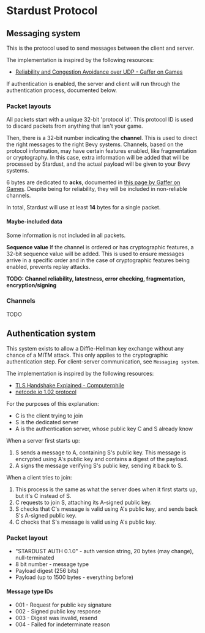 # Stardust Protocol

## Messaging system
This is the protocol used to send messages between the client and server.

The implementation is inspired by the following resources:
- [Reliability and Congestion Avoidance over UDP - Gaffer on Games](https://gafferongames.com/post/reliability_ordering_and_congestion_avoidance_over_udp/)

If authentication is enabled, the server and client will run through the authentication process, documented below.

### Packet layouts
All packets start with a unique 32-bit 'protocol id'. This protocol ID is used to discard packets from anything that isn't your game.

Then, there is a 32-bit number indicating the **channel**. This is used to direct the right messages to the right Bevy systems. Channels, based on the protocol information, may have certain features enabled, like fragmentation or cryptography. In this case, extra information will be added that will be processed by Stardust, and the actual payload will be given to your Bevy systems.

6 bytes are dedicated to **acks**, documented in [this page by Gaffer on Games](https://gafferongames.com/post/reliability_ordering_and_congestion_avoidance_over_udp/). Despite being for reliability, they will be included in non-reliable channels.

In total, Stardust will use at least **14** bytes for a single packet.

#### Maybe-included data
Some information is not included in all packets.

**Sequence value**
If the channel is ordered or has cryptographic features, a 32-bit sequence value will be added. This is used to ensure messages arrive in a specific order and in the case of cryptographic features being enabled, prevents replay attacks.

**TODO: Channel reliability, latestness, error checking, fragmentation, encryption/signing**

### Channels
TODO

## Authentication system
This system exists to allow a Diffie-Hellman key exchange without any chance of a MITM attack.
This only applies to the cryptographic authentication step. For client-server communication, see `Messaging system`.

The implementation is inspired by the following resources:
- [TLS Handshake Explained - Computerphile](https://www.youtube.com/watch?v=86cQJ0MMses)
- [netcode.io 1.02 protocol](https://github.com/networkprotocol/netcode/blob/997c0e67b84bf385e9789fd7d99942cbab216c6f/STANDARD.md)

For the purposes of this explanation:
- C is the client trying to join
- S is the dedicated server
- A is the authentication server, whose public key C and S already know

When a server first starts up:
1. S sends a message to A, containing S's public key. This message is encrypted using A's public key and contains a digest of the payload.
2. A signs the message verifying S's public key, sending it back to S.

When a client tries to join:
1. This process is the same as what the server does when it first starts up, but it's C instead of S.
2. C requests to join S, attaching its A-signed public key.
3. S checks that C's message is valid using A's public key, and sends back S's A-signed public key.
4. C checks that S's message is valid using A's public key.

### Packet layout
- "STARDUST AUTH 0.1.0" - auth version string, 20 bytes (may change), null-terminated
- 8 bit number - message type
- Payload digest (256 bits)
- Payload (up to 1500 bytes - everything before)

#### Message type IDs
- 001 - Request for public key signature
- 002 - Signed public key response
- 003 - Digest was invalid, resend
- 004 - Failed for indeterminate reason